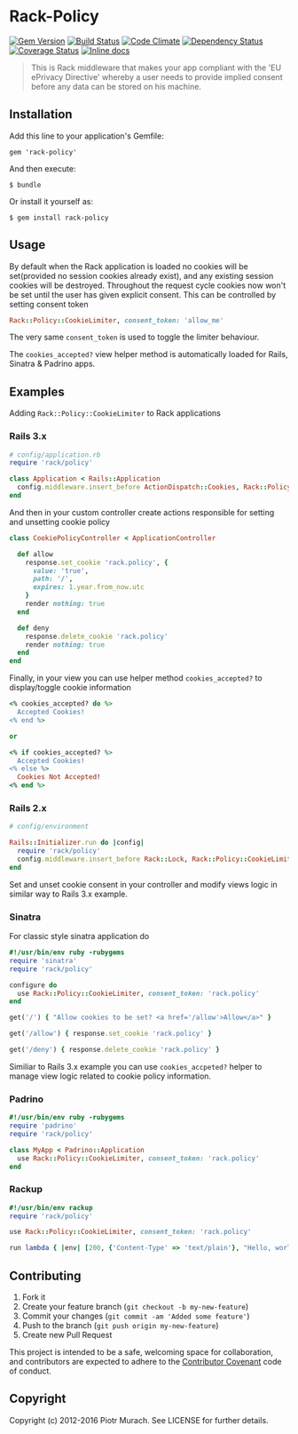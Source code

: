# Rack-Policy
[![Gem Version](https://badge.fury.io/rb/rack-policy.svg)][gem]
[![Build Status](https://secure.travis-ci.org/piotrmurach/rack-policy.svg?branch=master)][travis]
[![Code Climate](https://codeclimate.com/github/piotrmurach/rack-policy/badges/gpa.svg)][codeclimate]
[![Dependency Status](https://gemnasium.com/piotrmurach/rack-policy.svg?travis)][gemnasium]
[![Coverage Status](https://coveralls.io/repos/github/piotrmurach/rack-policy/badge.svg)][coverage]
[![Inline docs](http://inch-ci.org/github/piotrmurach/rack-policy.svg?branch=master)][inchpages]

[gem]: http://badge.fury.io/rb/rack-policy
[travis]: http://travis-ci.org/piotrmurach/rack-policy
[codeclimate]: https://codeclimate.com/github/piotrmurach/rack-policy
[gemnasium]: https://gemnasium.com/piotrmurach/rack-policy
[coverage]: https://coveralls.io/github/piotrmurach/rack-policy
[inchpages]: http://inch-ci.org/github/piotrmurach/rack-policy

> This is Rack middleware that makes your app compliant with the 'EU ePrivacy Directive' whereby a user needs to provide implied consent before any data can be stored on his machine.

## Installation

Add this line to your application's Gemfile:

    gem 'rack-policy'

And then execute:

    $ bundle

Or install it yourself as:

    $ gem install rack-policy

## Usage

By default when the Rack application is loaded no cookies will be set(provided no session cookies already exist), and any existing session cookies will be destroyed. Throughout the request cycle cookies now won't be set until the user has given explicit consent. This can be controlled by setting consent token

```ruby
Rack::Policy::CookieLimiter, consent_token: 'allow_me'
```

The very same `consent_token` is used to toggle the limiter behaviour.

The `cookies_accepted?` view helper method is automatically loaded for Rails, Sinatra & Padrino apps.

## Examples

Adding `Rack::Policy::CookieLimiter` to Rack applications

### Rails 3.x

```ruby
# config/application.rb
require 'rack/policy'

class Application < Rails::Application
  config.middleware.insert_before ActionDispatch::Cookies, Rack::Policy::CookieLimiter, consent_token: 'rack.policy'
end
```

And then in your custom controller create actions responsible for setting and unsetting cookie policy

```ruby
class CookiePolicyController < ApplicationController

  def allow
    response.set_cookie 'rack.policy', {
      value: 'true',
      path: '/',
      expires: 1.year.from_now.utc
    }
    render nothing: true
  end

  def deny
    response.delete_cookie 'rack.policy'
    render nothing: true
  end
end
```

Finally, in your view you can use helper method `cookies_accepted?` to display/toggle cookie information

```ruby
<% cookies_accepted? do %>
  Accepted Cookies!
<% end %>

or

<% if cookies_accepted? %>
  Accepted Cookies!
<% else %>
  Cookies Not Accepted!
<% end %>
```

### Rails 2.x

```ruby
# config/environment

Rails::Initializer.run do |config|
  require 'rack/policy'
  config.middleware.insert_before Rack::Lock, Rack::Policy::CookieLimiter, consent_token: 'rack.policy'
end
```

Set and unset cookie consent in your controller and modify views logic in similar way to Rails 3.x example.

### Sinatra

For classic style sinatra application do

```ruby
#!/usr/bin/env ruby -rubygems
require 'sinatra'
require 'rack/policy'

configure do
  use Rack::Policy::CookieLimiter, consent_token: 'rack.policy'
end

get('/') { "Allow cookies to be set? <a href='/allow'>Allow</a>" }

get('/allow') { response.set_cookie 'rack.policy' }

get('/deny') { response.delete_cookie 'rack.policy' }
```

Similiar to Rails 3.x example you can use `cookies_accpeted?` helper to manage view logic related to cookie policy information.

### Padrino

```ruby
#!/usr/bin/env ruby -rubygems
require 'padrino'
require 'rack/policy'

class MyApp < Padrino::Application
  use Rack::Policy::CookieLimiter, consent_token: 'rack.policy'
end
```

### Rackup

```ruby
#!/usr/bin/env rackup
require 'rack/policy'

use Rack::Policy::CookieLimiter, consent_token: 'rack.policy'

run lambda { |env| [200, {'Content-Type' => 'text/plain'}, "Hello, world!\n"] }
```

## Contributing

1. Fork it
2. Create your feature branch (`git checkout -b my-new-feature`)
3. Commit your changes (`git commit -am 'Added some feature'`)
4. Push to the branch (`git push origin my-new-feature`)
5. Create new Pull Request

This project is intended to be a safe, welcoming space for collaboration, and contributors are expected to adhere to the [Contributor Covenant](http://contributor-covenant.org) code of conduct.

## Copyright

Copyright (c) 2012-2016 Piotr Murach. See LICENSE for further details.
